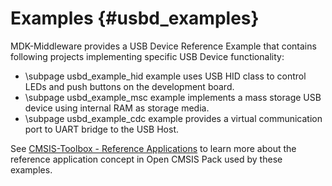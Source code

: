# Examples {#usbd_examples}

MDK-Middleware provides a USB Device Reference Example that contains following projects implementing specific USB Device functionality:

 - \subpage usbd_example_hid example uses USB HID class to control LEDs and push buttons on the development board.
 - \subpage usbd_example_msc example implements a mass storage USB device using internal RAM as storage media.
 - \subpage usbd_example_cdc example provides a virtual communication port to UART bridge to the USB Host.

See [CMSIS-Toolbox - Reference Applications](https://github.com/Open-CMSIS-Pack/cmsis-toolbox/blob/main/docs/ReferenceApplications.md) to learn more about the reference application concept in Open CMSIS Pack used by these examples.
